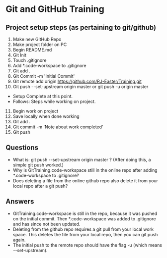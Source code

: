 # Git and GitHub Training

## Project setup steps (as pertaining to git/github) 
1. Make new GitHub Repo
2. Make project folder on PC
3. Begin README.md
4. Git Init
5. Touch .gitignore
6. Add *.code-workspace to .gitignore
7. Git add .
8. Git Commit -m 'Initial Commit'
9. Git remote add origin https://github.com/RJ-Easter/Training.git
10. Git push --set-upstream origin master or git push -u origin master
* Setup Complete at this point.
* Follows: Steps while working on project.
11. Begin work on project
12. Save locally when done working
13. Git add .
14. Git commit -m 'Note about work completed'
15. Git push

## Questions
* What is: git push --set-upstream origin master ? (After doing this, a simple git push worked.)
* Why is GitTraining.code-workspace still in the online repo after adding *.code-workspace to .gitignore?
* Does deleting a file from the online github repo also delete it from your local repo after a git push?

## Answers
* GitTraining.code-workspace is still in the repo, because it was pushed on the initial commit. Then *.code-workspace was added to .gitignore and has since not been updated. 
* Deleting from the github repo requires a git pull from your local work space. This deletes the file from your local repo, then you can git push again.
* The initial push to the remote repo should have the flag -u (which means --set-upstream).